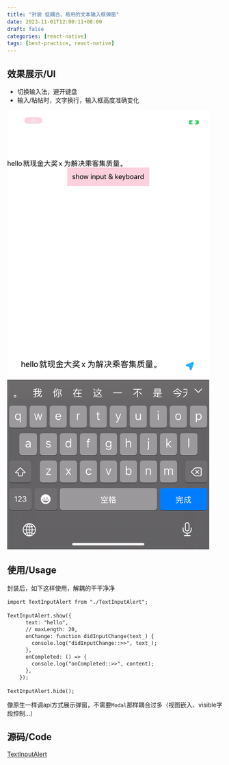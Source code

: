 ```yaml
---
title: "封装 低耦合、易用的文本输入框弹窗"
date: 2023-11-01T12:00:11+08:00
draft: false
categories: [react-native]
tags: [best-practice, react-native]
---
```



## 效果展示/UI
* 切换输入法，避开键盘
* 输入/粘帖时，文字换行，输入框高度准确变化

![input_keyboard](media/17013388535968/input_keyboard.gif)


## 使用/Usage
封装后，如下这样使用，解耦的干干净净
```
import TextInputAlert from "./TextInputAlert";

TextInputAlert.show({
      text: "hello",
      // maxLength: 20,
      onChange: function didInputChange(text_) {
        console.log("didInputChange::>>", text_);
      },
      onCompleted: () => {
        console.log("onCompleted::>>", content);
      },
    });
    
TextInputAlert.hide();

```
像原生一样调api方式展示弹窗，不需要`Modal`那样耦合过多（视图嵌入、visible字段控制...）

## 源码/Code

[TextInputAlert](media/17013388535968/TextInputAlert.js)


